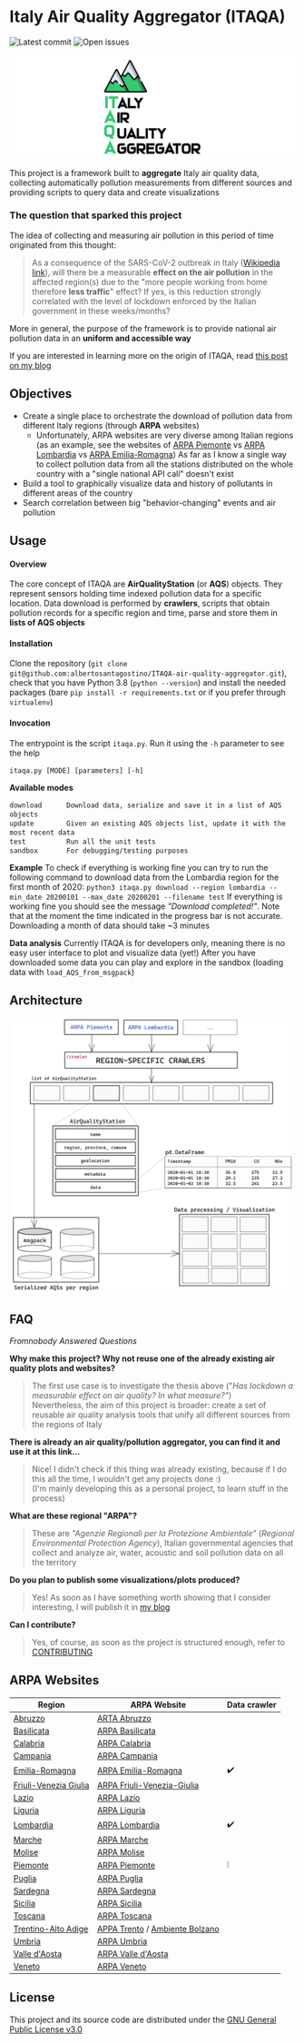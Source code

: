 # Italy Air Quality Aggregator (ITAQA)

![Latest commit](https://img.shields.io/github/last-commit/albertosantagostino/ITAQA-air-quality-aggregator?label=latest%20commit)
![Open issues](https://img.shields.io/github/issues-raw/albertosantagostino/ITAQA-air-quality-aggregator)

![ITAQA](docs/img/banner.png)

This project is a framework built to **aggregate** Italy air quality data, collecting automatically pollution measurements from different sources and providing scripts to query data and create visualizations

### The question that sparked this project

The idea of collecting and measuring air pollution in this period of time originated from this thought:

> As a consequence of the SARS-CoV-2 outbreak in Italy ([Wikipedia link](https://en.wikipedia.org/wiki/2020_coronavirus_pandemic_in_Italy)), will there be a measurable **effect on the air pollution** in the affected region(s) due to the "more people working from home therefore **less traffic**" effect? If yes, is this reduction strongly correlated with the level of lockdown enforced by the Italian government in these weeks/months?

More in general, the purpose of the framework is to provide national air pollution data in an **uniform and accessible way**

If you are interested in learning more on the origin of ITAQA, read [this post on my blog](https://albertosantagostino.github.io/blog/2020/05/29/ITAQA_introduction_en)

## Objectives

* Create a single place to orchestrate the download of pollution data from different Italy regions (through **ARPA** websites)
  * Unfortunately, ARPA websites are very diverse among Italian regions (as an example, see the websites of [ARPA Piemonte](http://www.arpa.piemonte.it/) vs [ARPA Lombardia](https://www.arpalombardia.it/Pages/ARPA_Home_Page.aspx) vs [ARPA Emilia-Romagna](https://www.arpae.it/))
    As far as I know a single way to collect pollution data from all the stations distributed on the whole country with a "single national API call" doesn't exist
* Build a tool to graphically visualize data and history of pollutants in different areas of the country
* Search correlation between big "behavior-changing" events and air pollution

## Usage

#### Overview

The core concept of ITAQA are **AirQualityStation** (or **AQS**) objects. They represent sensors holding time indexed pollution data for a specific location. Data download is performed by **crawlers**, scripts that obtain pollution records for a specific region and time, parse and store them in **lists of AQS objects**

#### Installation

Clone the repository (`git clone git@github.com:albertosantagostino/ITAQA-air-quality-aggregator.git`), check that you have Python 3.8 (`python --version`) and install the needed packages (bare `pip install -r requirements.txt` or if you prefer through `virtualenv`)

#### Invocation

The entrypoint is the script `itaqa.py`. Run it using the `-h` parameter to see the help

```
itaqa.py [MODE] [parameters] [-h]
```

**Available modes**

```
download      Download data, serialize and save it in a list of AQS objects
update        Given an existing AQS objects list, update it with the most recent data
test          Run all the unit tests
sandbox       For debugging/testing purposes
```

**Example**
To check if everything is working fine you can try to run the following command to download data from the Lombardia region for the first month of 2020:
`python3 itaqa.py download --region lombardia --min_date 20200101 --max_date 20200201 --filename test`
If everything is working fine you should see the message _"Download completed!"_. Note that at the moment the time indicated in the progress bar is not accurate. Downloading a month of data should take ~3 minutes

**Data analysis**
Currently ITAQA is for developers only, meaning there is no easy user interface to plot and visualize data (yet!)
After you have downloaded some data you can play and explore in the sandbox (loading data with `load_AQS_from_msgpack`)

## Architecture
<p align="center">
  <img src="docs/architecture/architecture.png" title="ITAQA Architecture" width="500" />
</p>

## FAQ

_Fromnobody Answered Questions_

**Why make this project? Why not reuse one of the already existing air quality plots and websites?**

> The first use case is to investigate the thesis above ("*Has lockdown a measurable effect on air quality? In what measure?"*)  
> Nevertheless, the aim of this project is broader: create a set of reusable air quality analysis tools that unify all different sources from the regions of Italy

**There is already an air quality/pollution aggregator, you can find it and use it at this link...**

> Nice! I didn't check if this thing was already existing, because if I do this all the time, I wouldn't get any projects done :)  
> (I'm mainly developing this as a personal project, to learn stuff in the process)

**What are these regional "ARPA"?**

> These are *"Agenzie Regionali per la Protezione Ambientale"* (*Regional Environmental Protection Agency*), Italian governmental agencies that collect and analyze air, water, acoustic and soil pollution data on all the territory

**Do you plan to publish some visualizations/plots produced?**

> Yes! As soon as I have something worth showing that I consider interesting, I will publish it in [my blog](https://albertosantagostino.github.io/)

**Can I contribute?**

> Yes, of course, as soon as the project is structured enough, refer to [CONTRIBUTING](CONTRIBUTING.md)

## ARPA Websites

| **Region**                                                   | ARPA Website                                                 | Data crawler       |
| ------------------------------------------------------------ | ------------------------------------------------------------ | ------------------ |
| [Abruzzo](http://www.comuni-italiani.it/13/index.html)       | [ARTA Abruzzo](https://www.artaabruzzo.it/)                  |                    |
| [Basilicata](http://www.comuni-italiani.it/17/index.html)    | [ARPA Basilicata](http://www.arpab.it/)                      |                    |
| [Calabria](http://www.comuni-italiani.it/18/index.html)      | [ARPA Calabria](http://www.arpacampania.it/)                 |                    |
| [Campania](http://www.comuni-italiani.it/15/index.html)      | [ARPA Campania](http://www.arpacampania.it/)                 |                    |
| [Emilia-Romagna](http://www.comuni-italiani.it/08/index.html) | [ARPA Emilia-Romagna](https://www.arpae.it/)                 | ✔️                  |
| [Friuli-Venezia Giulia](http://www.comuni-italiani.it/06/index.html) | [ARPA Friuli-Venezia-Giulia](http://www.arpa.fvg.it/cms/)    |                    |
| [Lazio](http://www.comuni-italiani.it/12/index.html)         | [ARPA Lazio](http://www.arpalazio.gov.it/)                   |                    |
| [Liguria](http://www.comuni-italiani.it/07/index.html)       | [ARPA Liguria](https://www.arpal.liguria.it/)                |                    |
| [Lombardia](http://www.comuni-italiani.it/03/index.html)     | [ARPA Lombardia](https://www.arpalombardia.it/Pages/ARPA_Home_Page.aspx) | ✔️                  |
| [Marche](http://www.comuni-italiani.it/11/index.html)        | [ARPA Marche](https://www.arpa.marche.it/)                   |                    |
| [Molise](http://www.comuni-italiani.it/14/index.html)        | [ARPA Molise](http://www.arpamolise.it/)                     |                    |
| [Piemonte](http://www.comuni-italiani.it/01/index.html)      | [ARPA Piemonte](http://www.arpa.piemonte.it/)                | :grey_exclamation: |
| [Puglia](http://www.comuni-italiani.it/16/index.html)        | [ARPA Puglia](http://www.arpa.puglia.it/web/guest/arpa_home) |                    |
| [Sardegna](http://www.comuni-italiani.it/20/index.html)      | [ARPA Sardegna](http://www.sardegnaambiente.it/arpas/)       |                    |
| [Sicilia](http://www.comuni-italiani.it/19/index.html)       | [ARPA Sicilia](https://www.arpa.sicilia.it/)                 |                    |
| [Toscana](http://www.comuni-italiani.it/09/index.html)       | [ARPA Toscana](http://www.arpat.toscana.it/)                 |                    |
| [Trentino-Alto Adige](http://www.comuni-italiani.it/04/index.html) | [APPA Trento](http://www.appa.provincia.tn.it/) / [Ambiente Bolzano](https://ambiente.provincia.bz.it/) |                    |
| [Umbria](http://www.comuni-italiani.it/10/index.html)        | [ARPA Umbria](http://www.arpa.umbria.it/)                    |                    |
| [Valle d'Aosta](http://www.comuni-italiani.it/02/index.html) | [ARPA Valle d'Aosta](https://www.arpa.vda.it/it)             |                    |
| [Veneto](http://www.comuni-italiani.it/05/index.html)        | [ARPA Veneto](https://www.arpa.veneto.it/)                   |                    |

## License

This project and its source code are distributed under the [GNU General Public License v3.0](https://choosealicense.com/licenses/gpl-3.0/)
